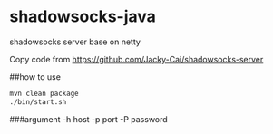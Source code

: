 # shadowsocks-java
shadowsocks server base on netty

Copy code from https://github.com/Jacky-Cai/shadowsocks-server

##how to use
```bash
mvn clean package
./bin/start.sh
```

###argument
-h host
-p port
-P password